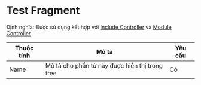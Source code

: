 # Test Fragment

Định nghĩa: Được sử dụng kết hợp với [Include Controller](https://jmeter.apache.org/usermanual/component_reference.html#Include_Controller) và [Module Controller](https://jmeter.apache.org/usermanual/component_reference.html#Module_Controller)



| Thuộc tính | Mô tả                                          | Yêu cầu |
| ---------- | ---------------------------------------------- | ------- |
| Name       | Mô tả cho phần tử này được hiển thị trong tree | Có      |

